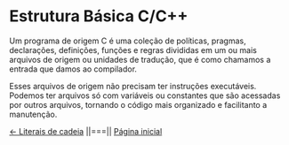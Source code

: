 # Estrutura Básica C/C++
Um programa de origem C é uma coleção de políticas, pragmas, declarações, definições, funções e regras divididas em um ou mais arquivos de origem ou unidades de tradução, que é como chamamos a entrada que damos ao compilador.


Esses arquivos de origem não precisam ter instruções executáveis. Podemos ter arquivos só com variáveis ou constantes que são acessadas por outros arquivos, tornando o código mais organizado e facilitanto a manutenção.





[<- Literais de cadeia](./003-literaisDeCadeia.md) ||===|| [Página inicial](../readme.md)